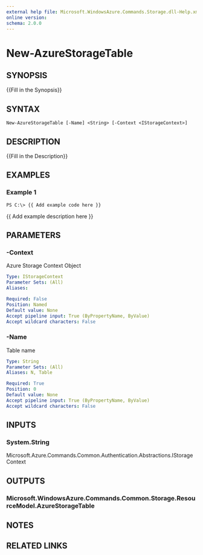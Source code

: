 ```yaml
---
external help file: Microsoft.WindowsAzure.Commands.Storage.dll-Help.xml
online version: 
schema: 2.0.0
---
```


# New-AzureStorageTable

## SYNOPSIS
{{Fill in the Synopsis}}

## SYNTAX

```
New-AzureStorageTable [-Name] <String> [-Context <IStorageContext>]
```

## DESCRIPTION
{{Fill in the Description}}

## EXAMPLES

### Example 1
```
PS C:\> {{ Add example code here }}
```

{{ Add example description here }}

## PARAMETERS

### -Context
Azure Storage Context Object

```yaml
Type: IStorageContext
Parameter Sets: (All)
Aliases: 

Required: False
Position: Named
Default value: None
Accept pipeline input: True (ByPropertyName, ByValue)
Accept wildcard characters: False
```

### -Name
Table name

```yaml
Type: String
Parameter Sets: (All)
Aliases: N, Table

Required: True
Position: 0
Default value: None
Accept pipeline input: True (ByPropertyName, ByValue)
Accept wildcard characters: False
```

## INPUTS

### System.String
Microsoft.Azure.Commands.Common.Authentication.Abstractions.IStorageContext


## OUTPUTS

### Microsoft.WindowsAzure.Commands.Common.Storage.ResourceModel.AzureStorageTable


## NOTES

## RELATED LINKS

